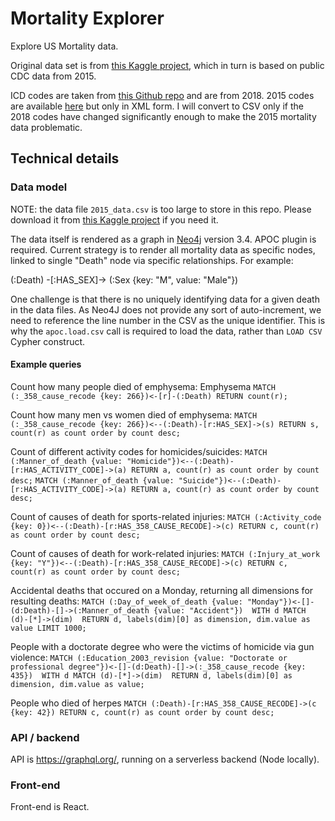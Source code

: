 # Mortality Explorer
Explore US Mortality data. 

Original data set is from [this Kaggle project](https://www.kaggle.com/cdc/mortality "Kaggle"), which in turn is based on public CDC data from 2015. 

ICD codes are taken from [this Github repo](http://https://github.com/kamillamagna/ICD-10-CSV "this Github repo") and are from 2018. 2015 codes are available [here](https://www.cdc.gov/nchs/icd/icd10cm.htm "here") but only in XML form. I will convert to CSV only if the 2018 codes have changed significantly enough to make the 2015 mortality data problematic.

## Technical details
### Data model
NOTE: the data file `2015_data.csv` is too large to store in this repo. Please download it from [this Kaggle project](https://www.kaggle.com/cdc/mortality "Kaggle") if you need it.

The data itself is rendered as a graph in [Neo4j](https://neo4j.com/ "Neo4j") version 3.4. APOC plugin is required. Current strategy is to render all mortality data as specific nodes, linked to single "Death" node via specific relationships.  For example:

(:Death) -[:HAS_SEX]-> (:Sex {key: "M", value: "Male"})

One challenge is that there is no uniquely identifying data for a given death in the data files. As Neo4J does not provide any sort of auto-increment, we need to reference the line number in the CSV as the unique identifier. This is why the `apoc.load.csv` call is required to load the data, rather than `LOAD CSV` Cypher construct.

#### Example queries
Count how many people died of emphysema:
Emphysema
`MATCH (:_358_cause_recode {key: 266})<-[r]-(:Death) RETURN count(r);`

Count how many men vs women died of emphysema:
`MATCH (:_358_cause_recode {key: 266})<--(:Death)-[r:HAS_SEX]->(s) RETURN s, count(r) as count order by count desc;`

Count of different activity codes for homicides/suicides:
`MATCH (:Manner_of_death {value: "Homicide"})<--(:Death)-[r:HAS_ACTIVITY_CODE]->(a) RETURN a, count(r) as count order by count desc;`
`MATCH (:Manner_of_death {value: "Suicide"})<--(:Death)-[r:HAS_ACTIVITY_CODE]->(a) RETURN a, count(r) as count order by count desc;`

Count of causes of death for sports-related injuries:
`MATCH (:Activity_code {key: 0})<--(:Death)-[r:HAS_358_CAUSE_RECODE]->(c) RETURN c, count(r) as count order by count desc;`

Count of causes of death for work-related injuries:
`MATCH (:Injury_at_work {key: "Y"})<--(:Death)-[r:HAS_358_CAUSE_RECODE]->(c) RETURN c, count(r) as count order by count desc;`

Accidental deaths that occured on a Monday, returning all dimensions for resulting deaths:
`MATCH (:Day_of_week_of_death {value: "Monday"})<-[]-(d:Death)-[]->(:Manner_of_death {value: "Accident"}) 
    WITH d MATCH (d)-[*]->(dim) 
    RETURN d, labels(dim)[0] as dimension, dim.value as value LIMIT 1000;`

People with a doctorate degree who were the victims of homicide via gun violence:
`MATCH (:Education_2003_revision {value: "Doctorate or professional degree"})<-[]-(d:Death)-[]->(:_358_cause_recode {key: 435}) 
    WITH d MATCH (d)-[*]->(dim) 
    RETURN d, labels(dim)[0] as dimension, dim.value as value;`

People who died of herpes
`MATCH (:Death)-[r:HAS_358_CAUSE_RECODE]->(c {key: 42}) RETURN c, count(r) as count order by count desc;`

### API / backend
API is https://graphql.org/, running on a serverless backend (Node locally).

### Front-end
Front-end is React.
